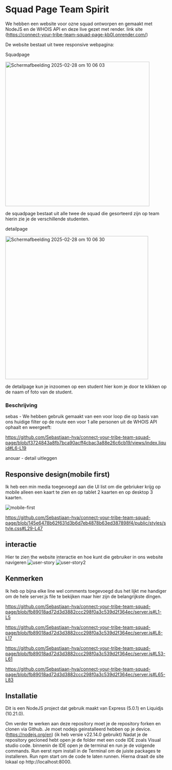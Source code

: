# Squad Page Team Spirit


We hebben een website voor ozne squad ontworpen en gemaakt met NodeJS en de WHOIS API en deze live gezet met render. 
link site (https://connect-your-tribe-team-squad-page-kb0l.onrender.com/)

De website bestaat uit twee responsive webpagina:

<p>Squadpage</p>
<img width="450" alt="Scherm­afbeelding 2025-02-28 om 10 06 03" src="https://github.com/user-attachments/assets/a6517c3f-3271-4dfe-9d98-973a4e6d1bfb" />
<p>de squadpage bestaat uit alle twee de squad die gesorteerd zijn op team hierin zie je de verschillende studenten.</p>

<p>detailpage</p>
<img width="446" alt="Scherm­afbeelding 2025-02-28 om 10 06 30" src="https://github.com/user-attachments/assets/0bfc97ad-6fac-4476-b74f-cc7e602e5f4d" />
<p>de detailpage kun je inzoomen op een student hier kom je door te klikken op de naam of foto van de student.</p>

### Beschrijving


sebas - We hebben gebruik gemaakt van een voor loop die op basis van ons huidige filter op de route een voor 1 alle personen uit de WHOIS API ophaalt en weergeeft:

https://github.com/Sebastiaan-hva/connect-your-tribe-team-squad-page/blob/f3724843a8fb7bca90acff4cbac3a88e26c6cb19/views/index.liquid#L6-L19

anouar - detail uitleggen




## Responsive design(mobile first)
Ik heb een min media toegevoegd aan die Ul list om die gebriuker krijg op mobile alleen een kaart te zien en op tablet 2 kaarten en op desktop 3 kaarten.

![mobile-first](https://github.com/user-attachments/assets/1af374b9-77e6-4f72-afcd-1e03572c87e4)

https://github.com/Sebastiaan-hva/connect-your-tribe-team-squad-page/blob/145e6478b62f631d3b6d7eb4878b63ed387898f4/public/styles/style.css#L29-L47

## interactie 
Hier te zien the website interactie en hoe kunt die gebruiker in ons website navigeren
![user-story](https://github.com/user-attachments/assets/49f3837f-8493-4c7a-8d69-d8bd6284528f)
![user-story2](https://github.com/user-attachments/assets/04e7d95d-f98e-4f75-af45-5229256360d4)

## Kenmerken
Ik heb op bijna elke line wel comments toegevoegd dus het lijkt me handiger om de hele server.js file te bekijken maar hier zijn de belangrijkste dingen.

https://github.com/Sebastiaan-hva/connect-your-tribe-team-squad-page/blob/fb89018ad72d3d3882ccc298f0a3c539d2f364ec/server.js#L1-L5

https://github.com/Sebastiaan-hva/connect-your-tribe-team-squad-page/blob/fb89018ad72d3d3882ccc298f0a3c539d2f364ec/server.js#L8-L17

https://github.com/Sebastiaan-hva/connect-your-tribe-team-squad-page/blob/fb89018ad72d3d3882ccc298f0a3c539d2f364ec/server.js#L53-L61

https://github.com/Sebastiaan-hva/connect-your-tribe-team-squad-page/blob/fb89018ad72d3d3882ccc298f0a3c539d2f364ec/server.js#L65-L83

## Installatie

Dit is een NodeJS project dat gebruik maakt van Express (5.0.1) en Liquidjs (10.21.0).

Om verder te werken aan deze repository moet je de repository forken en clonen via Github. 
Je moet nodejs geinstalleerd hebben op je device. (https://nodejs.org/en) (ik heb versie v22.14.0 gebruikt)
Nadat je de repository gecloned hebt open je de folder met een code IDE zoals Visual studio code. 
binnenin de IDE open je de terminal en run je de volgende commands.
Run eerst npm install in de Terminal om de juiste packages te installeren. 
Run npm start om de code te laten runnen.
Hierna draait de site lokaal op http://localhost:8000.

